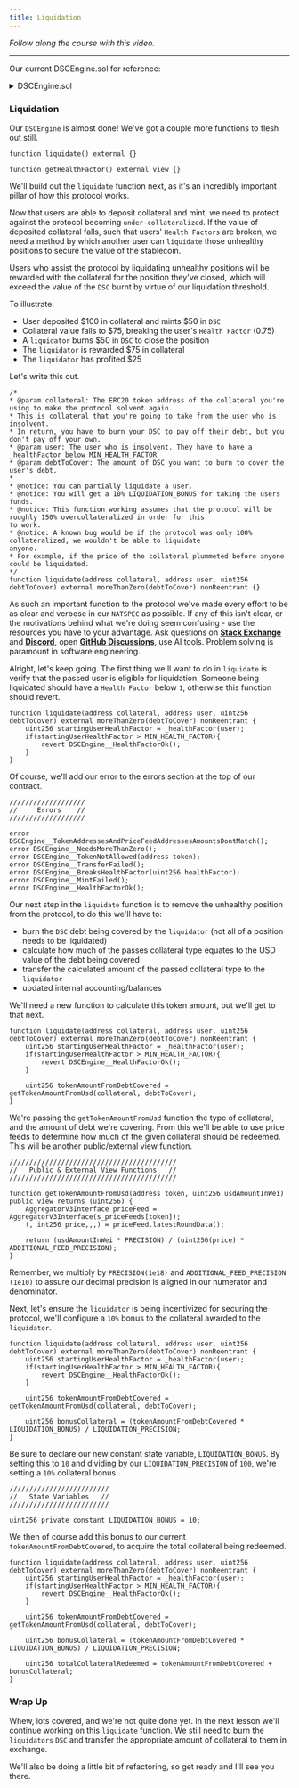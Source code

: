 ```yaml
---
title: Liquidation
---
```


_Follow along the course with this video._

---

Our current DSCEngine.sol for reference:

<details>
<summary>DSCEngine.sol</summary>

```solidity
// Layout of Contract:
// version
// imports
// errors
// interfaces, libraries, contracts
// Type declarations
// State variables
// Events
// Modifiers
// Functions

// Layout of Functions:
// constructor
// receive function (if exists)
// fallback function (if exists)
// external
// public
// internal
// private
// internal & private view & pure functions
// external & public view & pure functions

// SPDX-License-Identifier: MIT

pragma solidity 0.8.18;

import { ReentrancyGuard } from "@openzeppelin/contracts/security/ReentrancyGuard.sol";
import { IERC20 } from "@openzeppelin/contracts/token/ERC20/IERC20.sol";
import { DecentralizedStableCoin } from "./DecentralizedStableCoin.sol";
import { AggregatorV3Interface } from "@chainlink/contracts/src/v0.8/shared/interfaces/AggregatorV3Interface.sol";

/*
 * @title DSCEngine
 * @author Patrick Collins
 *
 * The system is designed to be as minimal as possible, and have the tokens maintain a 1 token == $1 peg at all times.
 * This is a stablecoin with the properties:
 * - Exogenously Collateralized
 * - Dollar Pegged
 * - Algorithmically Stable
 *
 * It is similar to DAI if DAI had no governance, no fees, and was backed by only WETH and WBTC.
 *
 * Our DSC system should always be "overcollateralized". At no point, should the value of
 * all collateral < the $ backed value of all the DSC.
 *
 * @notice This contract is the core of the Decentralized Stablecoin system. It handles all the logic
 * for minting and redeeming DSC, as well as depositing and withdrawing collateral.
 * @notice This contract is based on the MakerDAO DSS system
 */
contract DSCEngine is ReentrancyGuard {

    ///////////////////
    //     Errors    //
    ///////////////////

    error DSCEngine__TokenAddressesAndPriceFeedAddressesAmountsDontMatch();
    error DSCEngine__NeedsMoreThanZero();
    error DSCEngine__TokenNotAllowed(address token);
    error DSCEngine__TransferFailed();
    error DSCEngine__BreaksHealthFactor(uint256 healthFactor);
    error DSCEngine__MintFailed();

    /////////////////////////
    //   State Variables   //
    /////////////////////////

    mapping(address token => address priceFeed) private s_priceFeeds;
    DecentralizedStableCoin private immutable i_dsc;
    mapping(address user => mapping(address token => uint256 amount)) private s_collateralDeposited;
    mapping(address user => uint256 amountDscMinted) private s_DSCMinted;
    address[] private s_collateralTokens;

    uint256 private constant ADDITIONAL_FEED_PRECISION = 1e10;
    uint256 private constant PRECISION = 1e18;
    uint256 private constant LIQUIDATION_THRESHOLD = 50;
    uint256 private constant LIQUIDATION_PRECISION = 100;
    uint256 private constant MIN_HEALTH_FACTOR = 1e18;

    ////////////////
    //   Events   //
    ////////////////

    event CollateralDeposited(address indexed user, address indexed token, uint256 indexed amount);
    event CollateralRedeemed(address indexed user, address indexed token, uint256 indexed amount);

    ///////////////////
    //   Modifiers   //
    ///////////////////

    modifier moreThanZero(uint256 amount){
        if(amount <=0){
            revert DSCEngine__NeedsMoreThanZero();
        }
        _;
    }

    modifier isAllowedToken(address token) {
        if (s_priceFeeds[token] == address(0)) {
            revert DSCEngine__TokenNotAllowed(token);
        }
        _;
    }

    ///////////////////
    //   Functions   //
    ///////////////////

    constructor(address[] memory tokenAddresses, address[] memory priceFeedAddresses, address dscAddress){
        if(tokenAddresses.length != priceFeedAddresses.length){
            revert DSCEngine__TokenAddressesAndPriceFeedAddressesMustBeSameLength();
        }

        for(uint256 i=0; i < tokenAddresses.length; i++){
            s_priceFeeds[tokenAddresses[i]] = priceFeedAddresses[i];
            s_collateralTokens.push(tokenAddresses[i]);
        }
        i_dsc = DecentralizedStableCoin(dscAddress);
    }


    ///////////////////////////
    //   External Functions  //
    ///////////////////////////

    /*
     * @param tokenCollateralAddress: The ERC20 token address of the collateral you're depositing
     * @param amountCollateral: The amount of collateral you're depositing
     */
    function depositCollateral(
        address tokenCollateralAddress,
        uint256 amountCollateral
    )
        external
        moreThanZero(amountCollateral)
        nonReentrant
        isAllowedToken(tokenCollateralAddress)
    {
        s_collateralDeposited[msg.sender][tokenCollateralAddress] += amountCollateral;
        emit CollateralDeposited(msg.sender, tokenCollateralAddress, amountCollateral);
        bool success = IERC20(tokenCollateralAddress).transferFrom(msg.sender, address(this), amountCollateral);
        if (!success) {
            revert DSCEngine__TransferFailed();
        }
    }

    /*
    * @param amountDscToMint: The amount of DSC you want to mint
    * You can only mint DSC if you hav enough collateral
    */
    function mintDsc(uint256 amountDscToMint) external moreThanZero(amountDscToMint) nonReentrant {
        s_DSCMinted[msg.sender] += amountDscToMint;
        _revertIfHealthFactorIsBroken(msg.sender);
        bool minted = i_dsc.mint(msg.sender, amountDscToMint);

        if(!minted){
            revert DSCEngine__MintFailed();
        }
    }

    /*
    * @param tokenCollateralAddress: the collateral address to redeem
    * @param amountCollateral: amount of collateral to redeem
    * @param amountDscToBurn: amount of DSC to burn
    * This function burns DSC and redeems underlying collateral in one transaction
    */
    function redeemCollateralForDsc(address tokenCollateralAddress, uint256 amountCollateral, uint256 amountDscToBurn) external {
        burnDsc(amountDscToBurn);
        redeemCollateral(tokenCollateralAddress, amountCollateral);
    }

    /////////////////////////
    //   Public Functions  //
    /////////////////////////

    function redeemCollateral(address tokenCollateralAddress, uint256 amountCollateral) public moreThanZero(amountCollateral) nonReentrant{
        s_collateralDeposited[msg.sender][tokenCollateralAddress] -= amountCollateral;
        emit CollateralRedeemed(msg.sender, tokenCollateralAddress, amountCollateral);

        bool success = IERC20(tokenCollateralAddress).transfer(msg.sender, amountCollateral);
        if(!success){
            revert DSCEngine__TransferFailed();
        }

        _revertIfHealthFactorIsBroken(msg.sender);
    }

    function burnDsc(uint256 amount) public moreThanZero(amount){
        s_DSCMinted[msg.sender] -= amount;
        bool success = i_dsc.transferFrom(msg.sender, address(this), amount);
        if(!success){
            revert DSCEngine__TransferFailed();
        }
        i_dsc.burn(amount);
        _revertIfHealthFactorIsBroken(msg.sender);
    }

    ///////////////////////////////////////////
    //   Private & Internal View Functions   //
    ///////////////////////////////////////////

    /*
    * Returns how close to liquidation a user is
    * If a user goes below 1, then they can be liquidated.
    */
    function _healthFactor(address user) private view returns(uint256){
        (uint256 totalDscMinted, uint256 collateralValueInUsd) = _getAccountInformation(user);

        uint256 collateralAdjustedForThreshold = (collateralValueInUsd * LIQUIDATION_THRESHOLD) / LIQUIDATION_PRECISION;

        return (collateralAdjustedForThreshold * PRECISION) / totalDscMinted;
    }

    function _getAccountInformation(address user) private view returns(uint256 totalDscMinted,uint256 collateralValueInUsd){
        totalDscMinted = s_DSCMinted[user];
        collateralValueInUsd = getAccountCollateralValue(user);
    }

    function _revertIfHealthFactorIsBroken(address user) internal view {
        uint256 userHealthFactor = _healthFactor(user);
        if(userHealthFactor < MIN_HEALTH_FACTOR){
            revert DSCEngine__BreaksHealthFactor(userHealthFactor);
        }
    }

    //////////////////////////////////////////
    //   Public & External View Functions   //
    //////////////////////////////////////////

    function getAccountCollateralValue(address user) public view returns (uint256 totalCollateralValueInUsd) {
        for(uint256 i = 0; i < s_collateralTokens.length; i++){
            address token = s_collateralTokens[i];
            uint256 amount = s_collateralDeposited[user][token];
            totalCollateralValueInUsd += getUsdValue(token, amount);
        }
        return totalCollateralValueInUsd;
    }

    function getUsdValue(address token, uint256 amount) public view returns(uint256){
        AggregatorV3Interface priceFeed = AggregatorV3Interface(s_priceFeeds[token]);
        (,int256 price,,,) = priceFeed.latestRoundData();

        return ((uint256(price) * ADDITIONAL_FEED_PRECISION) * amount) / PRECISION;
    }

    /*
    * @param tokenCollateralAddress: the address of the token to deposit as collateral
    * @param amountCollateral: The amount of collateral to deposit
    * @param amountDscToMint: The amount of DecentralizedStableCoin to mint
    * @notice: This function will deposit your collateral and mint DSC in one transaction
    */
    function depositCollateralAndMintDsc(address tokenCollateralAddress, uint256 amountCollateral, uint256 amountDscToMint){
        depositCollateral(tokenCollateralAddress, amountCollateral);
        mintDsc(amountDscToMint);
    }

    function liquidate() external {}

    function getHealthFactor() external view {}
}
```

</details>


### Liquidation

Our `DSCEngine` is almost done! We've got a couple more functions to flesh out still.

```solidity
function liquidate() external {}

function getHealthFactor() external view {}
```

We'll build out the `liquidate` function next, as it's an incredibly important pillar of how this protocol works.

Now that users are able to deposit collateral and mint, we need to protect against the protocol becoming `under-collateralized`. If the value of deposited collateral falls, such that users' `Health Factors` are broken, we need a method by which another user can `liquidate` those unhealthy positions to secure the value of the stablecoin.

Users who assist the protocol by liquidating unhealthy positions will be rewarded with the collateral for the position they've closed, which will exceed the value of the `DSC` burnt by virtue of our liquidation threshold.

To illustrate:

- User deposited $100 in collateral and mints $50 in `DSC`
- Collateral value falls to $75, breaking the user's `Health Factor` (0.75)
- A `liquidator` burns $50 in `DSC` to close the position
- The `liquidator` is rewarded $75 in collateral
- The `liquidator` has profited $25

Let's write this out.

```solidity
/*
* @param collateral: The ERC20 token address of the collateral you're using to make the protocol solvent again.
* This is collateral that you're going to take from the user who is insolvent.
* In return, you have to burn your DSC to pay off their debt, but you don't pay off your own.
* @param user: The user who is insolvent. They have to have a _healthFactor below MIN_HEALTH_FACTOR
* @param debtToCover: The amount of DSC you want to burn to cover the user's debt.
*
* @notice: You can partially liquidate a user.
* @notice: You will get a 10% LIQUIDATION_BONUS for taking the users funds.
* @notice: This function working assumes that the protocol will be roughly 150% overcollateralized in order for this
to work.
* @notice: A known bug would be if the protocol was only 100% collateralized, we wouldn't be able to liquidate
anyone.
* For example, if the price of the collateral plummeted before anyone could be liquidated.
*/
function liquidate(address collateral, address user, uint256 debtToCover) external moreThanZero(debtToCover) nonReentrant {}
```

As such an important function to the protocol we've made every effort to be as clear and verbose in our `NATSPEC` as possible. If any of this isn't clear, or the motivations behind what we're doing seem confusing - use the resources you have to your advantage. Ask questions on [**Stack Exchange**](https://ethereum.stackexchange.com/) and [**Discord**](https://discord.gg/cyfrin), open [**GitHub Discussions**](https://github.com/Cyfrin/foundry-full-course-f23/discussions), use AI tools. Problem solving is paramount in software engineering.

Alright, let's keep going. The first thing we'll want to do in `liquidate` is verify that the passed user is eligible for liquidation. Someone being liquidated should have a `Health Factor` below `1`, otherwise this function should revert.

```solidity
function liquidate(address collateral, address user, uint256 debtToCover) external moreThanZero(debtToCover) nonReentrant {
    uint256 startingUserHealthFactor = _healthFactor(user);
    if(startingUserHealthFactor > MIN_HEALTH_FACTOR){
        revert DSCEngine__HealthFactorOk();
    }
}
```

Of course, we'll add our error to the errors section at the top of our contract.

```solidity
///////////////////
//     Errors    //
///////////////////

error DSCEngine__TokenAddressesAndPriceFeedAddressesAmountsDontMatch();
error DSCEngine__NeedsMoreThanZero();
error DSCEngine__TokenNotAllowed(address token);
error DSCEngine__TransferFailed();
error DSCEngine__BreaksHealthFactor(uint256 healthFactor);
error DSCEngine__MintFailed();
error DSCEngine__HealthFactorOk();
```

Our next step in the `liquidate` function is to remove the unhealthy position from the protocol, to do this we'll have to:

- burn the `DSC` debt being covered by the `liquidator` (not all of a position needs to be liquidated)
- calculate how much of the passes collateral type equates to the USD value of the debt being covered
- transfer the calculated amount of the passed collateral type to the `liquidator`
- updated internal accounting/balances

We'll need a new function to calculate this token amount, but we'll get to that next.

```solidity
function liquidate(address collateral, address user, uint256 debtToCover) external moreThanZero(debtToCover) nonReentrant {
    uint256 startingUserHealthFactor = _healthFactor(user);
    if(startingUserHealthFactor > MIN_HEALTH_FACTOR){
        revert DSCEngine__HealthFactorOk();
    }

    uint256 tokenAmountFromDebtCovered = getTokenAmountFromUsd(collateral, debtToCover);
}
```

We're passing the `getTokenAmountFromUsd` function the type of collateral, and the amount of debt we're covering. From this we'll be able to use price feeds to determine how much of the given collateral should be redeemed. This will be another public/external view function.

```solidity
//////////////////////////////////////////
//   Public & External View Functions   //
//////////////////////////////////////////

function getTokenAmountFromUsd(address token, uint256 usdAmountInWei) public view returns (uint256) {
    AggregatorV3Interface priceFeed = AggregatorV3Interface(s_priceFeeds[token]);
    (, int256 price,,,) = priceFeed.latestRoundData();

    return (usdAmountInWei * PRECISION) / (uint256(price) * ADDITIONAL_FEED_PRECISION);
}
```

Remember, we multiply by `PRECISION(1e18)` and `ADDITIONAL_FEED_PRECISION (1e10)` to assure our decimal precision is aligned in our numerator and denominator.

Next, let's ensure the `liquidator` is being incentivized for securing the protocol, we'll configure a `10%` bonus to the collateral awarded to the `liquidator`.

```solidity
function liquidate(address collateral, address user, uint256 debtToCover) external moreThanZero(debtToCover) nonReentrant {
    uint256 startingUserHealthFactor = _healthFactor(user);
    if(startingUserHealthFactor > MIN_HEALTH_FACTOR){
        revert DSCEngine__HealthFactorOk();
    }

    uint256 tokenAmountFromDebtCovered = getTokenAmountFromUsd(collateral, debtToCover);

    uint256 bonusCollateral = (tokenAmountFromDebtCovered * LIQUIDATION_BONUS) / LIQUIDATION_PRECISION;
}
```

Be sure to declare our new constant state variable, `LIQUIDATION_BONUS`. By setting this to `10` and dividing by our `LIQUIDATION_PRECISION` of `100`, we're setting a `10%` collateral bonus.

```solidity
/////////////////////////
//   State Variables   //
/////////////////////////

uint256 private constant LIQUIDATION_BONUS = 10;
```

We then of course add this bonus to our current `tokenAmountFromDebtCovered`, to acquire the total collateral being redeemed.

```solidity
function liquidate(address collateral, address user, uint256 debtToCover) external moreThanZero(debtToCover) nonReentrant {
    uint256 startingUserHealthFactor = _healthFactor(user);
    if(startingUserHealthFactor > MIN_HEALTH_FACTOR){
        revert DSCEngine__HealthFactorOk();
    }

    uint256 tokenAmountFromDebtCovered = getTokenAmountFromUsd(collateral, debtToCover);

    uint256 bonusCollateral = (tokenAmountFromDebtCovered * LIQUIDATION_BONUS) / LIQUIDATION_PRECISION;

    uint256 totalCollateralRedeemed = tokenAmountFromDebtCovered + bonusCollateral;
}
```

### Wrap Up

Whew, lots covered, and we're not quite done yet. In the next lesson we'll continue working on this `liquidate` function. We still need to burn the `liquidators` `DSC` and transfer the appropriate amount of collateral to them in exchange.

We'll also be doing a little bit of refactoring, so get ready and I'll see you there.
